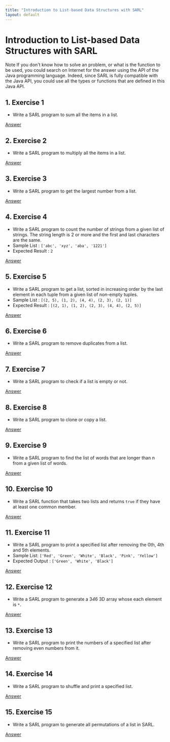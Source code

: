 ```yaml
---
title: "Introduction to List-based Data Structures with SARL"
layout: default
---
```


# Introduction to List-based Data Structures with SARL

<script>
function exerciseToggle(id) {
    var x = document.getElementById('exercise' + id.toString());
    if (x.style.display === "none") {
        x.style.display = "block";
    } else {
        x.style.display = "none";
    }
}
</script>

<p markdown="1"><span class="label label-info">Note</span> If you don't know how to solve an problem, or what is the function to be used, you could search on Internet for the answer using the API of the Java programming language. Indeed, since SARL is fully compatible with the Java API, you could use all the types or functions that are defined in this Java API.</p>

## 1. Exercise 1

* Write a SARL program to sum all the items in a list.

<a href="javascript:exerciseToggle(1)">Answer</a>
<div id="exercise1" style="display:none;">
Two answers are possible. Answer #1 is:
<pre><code class="language-sarl">
import java.util.List
class Solution1 {
	static def sum(list : List<? extends Number>) : Number {
		var s = 0.0
		for (e : list) {
			s += e
		}
		return s
	}
}
</code></pre>

Answer #2 is:
<pre><code class="language-sarl">
import java.util.List
class Solution2 {
	static def sum(list : List<? extends Number>) : Number {
		list.reduce[accumulator, current | accumulator.doubleValue + current.doubleValue]
	}
}
</code></pre>

</div>

## 2. Exercise 2

* Write a SARL program to multiply all the items in a list.

<a href="javascript:exerciseToggle(2)">Answer</a>
<div id="exercise2" style="display:none;">
Two answers are possible. Answer #1 is:
<pre><code class="language-sarl">
import java.util.List	
class Solution1 {
	static def mul(list : List<? extends Number>) : Number {
		var s = 0.0
		for (e : list) {
			s *= e
		}
		return s
	}
}
</code></pre>

Answer #2 is:
<pre><code class="language-sarl">
import java.util.List	
class Solution2 {
	static def mul(list : List<? extends Number>) : Number {
		list.reduce[accumulator, current | accumulator.doubleValue * current.doubleValue]
	}
}
</code></pre>

</div>

## 3. Exercise 3

* Write a SARL program to get the largest number from a list.

<a href="javascript:exerciseToggle(3)">Answer</a>
<div id="exercise3" style="display:none;">
Two answers are possible. Answer #1 is:
<pre><code class="language-sarl">
import java.util.List	
class Solution1 {
	static def maxValue(list : List<? extends Number>) : Number {
		var m : Number = null
		for (e : list) {
			if (m === null || m < e) {
				m = e
			}
		}
		return m
	}
}
</code></pre>

Answer #2 is:
<pre><code class="language-sarl">
import java.util.List
class Solution2 {
	static def maxValue(list : List<? extends Number>) : Number {
		list.max[a, b | a <=> b]
	}
}
</code></pre>

</div>

## 4. Exercise 4

* Write a SARL program to count the number of strings from a given list of strings. The string length is 2 or more and the first and last characters are the same.
* Sample List : `['abc', 'xyz', 'aba', '1221']`
* Expected Result : `2`

<a href="javascript:exerciseToggle(4)">Answer</a>
<div id="exercise4" style="display:none;">
Two answers are possible. Answer #1 is:
<pre><code class="language-sarl">
import java.util.List	
class Solution1 {
	static var original = #['abc', 'xyz', 'aba', '1221']
	static def countStrings(list : List<String>) : int {
		var n = 0
		for (s : list) {
			if (s.length >= 2 && s.charAt(0) == s.charAt(s.length - 1)) {
				n++
			}
		}
		return n
	}
	static def main : void {
		println(countStrings(original))
	}
}
</code></pre>

Answer #2 is:
<pre><code class="language-sarl">
import java.util.List
class Solution2 {
	static var original = #['abc', 'xyz', 'aba', '1221']
	static def countStrings(list : List<String>) : int {
		list.filter[it.length >= 2 && it.charAt(0) == it.charAt(it.length - 1)].size
	}
	static def main : void {
		println(countStrings(original))
	}
}
</code></pre>

</div>

## 5. Exercise 5

* Write a SARL program to get a list, sorted in increasing order by the last element in each tuple from a given list of non-empty tuples.
* Sample List : `[(2, 5), (1, 2), (4, 4), (2, 3), (2, 1)]`
* Expected Result : `[(2, 1), (1, 2), (2, 3), (4, 4), (2, 5)]`

<a href="javascript:exerciseToggle(5)">Answer</a>
<div id="exercise5" style="display:none;">
<pre><code class="language-sarl">
import java.util.List	
class Solution {
	static var original = #[#[2, 5], #[1, 2], #[4, 4], #[2, 3], #[2, 1]]
	static def main : void {
		var result = original.sortWith[a, b | 
			a.get(1) <=> b.get(1)
		]
		println(result)
	}
}
</code></pre>

</div>

## 6. Exercise 6

* Write a SARL program to remove duplicates from a list.

<a href="javascript:exerciseToggle(6)">Answer</a>
<div id="exercise6" style="display:none;">
<pre><code class="language-sarl">
import java.util.List	
class Solution {
	static def remove_duplicates(list : List<?>) {
		var result = newArrayList
		for (e : list) {
			if (!result.contains(e)) {
				result += e
			}
		}
		return result
	}
}
</code></pre>

</div>

## 7. Exercise 7

* Write a SARL program to check if a list is empty or not.

<a href="javascript:exerciseToggle(7)">Answer</a>
<div id="exercise7" style="display:none;">
<pre><code class="language-sarl">
import java.util.List	
class Solution {
	static def enquiry(list : List<?>) {
		list.size === 0
	}
}
</code></pre>

</div>

## 8. Exercise 8

* Write a SARL program to clone or copy a list.

<a href="javascript:exerciseToggle(8)">Answer</a>
<div id="exercise8" style="display:none;">
<pre><code class="language-sarl">
import java.util.List	
class Solution {
	static def copy(list : List<?>) {
		var cp = newArrayList
		cp.addAll(list)
		return cp
	}
}
</code></pre>

</div>

## 9. Exercise 9

* Write a SARL program to find the list of words that are longer than n from a given list of words.

<a href="javascript:exerciseToggle(9)">Answer</a>
<div id="exercise9" style="display:none;">
Two answers are possible. Answer #1 is:
<pre><code class="language-sarl">
import java.util.List
class Solution1 {
	static def words(list : List<String>, n : int) {
		var cp = newArrayList
		for (e : list) {
			if (e.length > n) {
				cp += e
			}
		}
		return cp
	}
}
</code></pre>

Answer #2 is:
<pre><code class="language-sarl">
import java.util.List
class Solution2 {
	static def words(list : List<String>, n : int) {
		list.filter[it.length > n].toList
	}
}
</code></pre>

</div>

## 10. Exercise 10

* Write a SARL function that takes two lists and returns `true` if they have at least one common member.

<a href="javascript:exerciseToggle(10)">Answer</a>
<div id="exercise10" style="display:none;">
Two answers are possible. Answer #1 is:
<pre><code class="language-sarl">
import java.util.List	
class Solution1 {
	static def common(list1 : List<?>, list2 : List<?>) {
		for (e : list1) {
			if (list2.contains(e)) {
				return true
			}
		}
		return false
	}
}
</code></pre>

Answer #2 is:
<pre><code class="language-sarl">
import java.util.List
class Solution2 {
	static def words(list1 : List<String>, list2 : List<?>) {
		list1.exists[list2.contains(it)]
	}
}
</code></pre>

</div>

## 11. Exercise 11

* Write a SARL program to print a specified list after removing the 0th, 4th and 5th elements.
* Sample List: `['Red', 'Green', 'White', 'Black', 'Pink', 'Yellow']`
* Expected Output : `['Green', 'White', 'Black']`

<a href="javascript:exerciseToggle(11)">Answer</a>
<div id="exercise11" style="display:none;">
<pre><code class="language-sarl">
class Solution {
	static var original = #['Red', 'Green', 'White', 'Black', 'Pink', 'Yellow']
	static def main : void {
		original.remove(5)
		original.remove(4)
		original.remove(0)
		println(original)
	}
}
</code></pre>

</div>

## 12. Exercise 12

* Write a SARL program to generate a 3*4*6 3D array whose each element is `*`.

<a href="javascript:exerciseToggle(12)">Answer</a>
<div id="exercise12" style="display:none;">
Two answers are possible. Answer #1 is:
<pre><code class="language-sarl">
class Solution1 {
	static def main : void {
		var result = newArrayList
		for (a : 1..3) {
			var dim2 = newArrayList
			for (b : 1..4) {
				var dim3 = newArrayList
				for (c : 1..6) {
					dim3 += '*'
				}
				dim2 += dim3
			}
			result += dim2
		}
		println(result)
	}
}
</code></pre>

Answer #2 is:
<pre><code class="language-sarl">
import java.util.List
class Solution2 {
	static def main : void {
		var result = (1..3).map[
			(1..4).map[
				(1..6).map['*'].toList
			].toList
		].toList
		println(result)
	}
}
</code></pre>

</div>

## 13. Exercise 13

* Write a SARL program to print the numbers of a specified list after removing even numbers from it.

<a href="javascript:exerciseToggle(13)">Answer</a>
<div id="exercise13" style="display:none;">
Two answers are possible. Answer #1 is:
<pre><code class="language-sarl">
import java.util.List
class Solution1 {
	static def remove_even(list : List<Integer>) : List<Integer> {
		var nlist = newArrayList
		for (e : list) {
			if ((e % 2) != 0) {
				nlist += e
			}
		}
		return nlist
	}
}
</code></pre>

Answer #2 is:
<pre><code class="language-sarl">
import java.util.List
class Solution2 {
	static def remove_even(list : List<Integer>) : List<Integer> {
		list.filter[(it % 2) != 0].toList
	}
}
</code></pre>

</div>

## 14. Exercise 14

* Write a SARL program to shuffle and print a specified list.

<a href="javascript:exerciseToggle(14)">Answer</a>
<div id="exercise14" style="display:none;">
<pre><code class="language-sarl">
import static extension java.util.Collections.shuffle
class Solution {
	static var original = #['Red', 'Green', 'White', 'Black', 'Pink', 'Yellow']
	static def main : void {
		original.shuffle
		println(original)
	}
}
</code></pre>

</div>

## 15. Exercise 15

* Write a SARL program to generate all permutations of a list in SARL.  

<a href="javascript:exerciseToggle(15)">Answer</a>
<div id="exercise15" style="display:none;">
<pre><code class="language-sarl">
import java.util.List
class Solution {
	static def swap(elements : Object[], index0 : int, index1 : int) : void {
		var tmp = elements.get(index0)
		elements.set(index0, elements.get(index1))
		elements.set(index1, tmp);
	}
	static def permuts(list : List<Object>) : List<List<Object>> {
		var permuts = newArrayList
		permuts.add(list.immutableCopy)
		if (list.size > 1) {
			var elements = list.toArray
			var indexes = newIntArrayOfSize(list.size)
			var i = 0
			while (i < list.size) {
			    if (indexes.get(i) < i) {
			       swap(elements, if (i % 2 == 0) 0 else indexes.get(i), i)
					permuts.add(newArrayList(elements))
			       indexes.set(i, indexes.get(i) + 1);
			       i = 0
			    } else {
			       indexes.set(i, 0)
			       i++
			    }
			}
		}
		return permuts
	}
}
</code></pre>

</div>

## 16. Exercise 16

* Write a SARL program to calculate the difference between the two lists.  

<a href="javascript:exerciseToggle(16)">Answer</a>
<div id="exercise16" style="display:none;">
<pre><code class="language-sarl">
import java.util.List
class Solution {
	static def difference(a : List<Object>, b : List<Object>) : List<Object> {
		var diff = newArrayList
		for (element : a) {
			if (!b.contains(element)) {
				diff += element
			}
		}
		return diff
	}
}
</code></pre>

</div>

## 17. Exercise 17

* Write a SARL program to access the index of a list.
* Sample Input: `[5, 15, 35, 8, 98]`
* Sample Output:

```text
0 5
1 15
2 35
3 8
4 98
```

<a href="javascript:exerciseToggle(17)">Answer</a>
<div id="exercise17" style="display:none;">
Three answers are possible. Answer #1 is:
<pre><code class="language-sarl">
class Solution1 {
	static var original = #[5, 15, 35, 8, 98]
	static def main : void {
		var i = 0
		for (element : original) {
			println(i + " " + element)
			i++
		}
	}
}
</code></pre>

Answer #2 is:
<pre><code class="language-sarl">
class Solution2 {
	static var original = #[5, 15, 35, 8, 98]
	static def main : void {
		for (var i = 0; i < original.size; i++) {
			println(i + " " + original.get(i))
		}
	}
}
</code></pre>

Answer #3 is:
<pre><code class="language-sarl">
class Solution3 {
	static var original = #[5, 15, 35, 8, 98]
	static def main : void {
		original.forEach [element, index |
			println(index + " " + element)
		]
	}
}
</code></pre>

</div>


## 18. Exercise 18

* Write a SARL program to convert a list of characters into a string.  

<a href="javascript:exerciseToggle(18)">Answer</a>
<div id="exercise18" style="display:none;">
Three answers are possible. Answer #1 is:
<pre><code class="language-sarl">
import java.util.List
class Solution1 {
	static var original : List<Character> = #['h', 'e', 'l', 'l', 'o']
	static def main : void {
		var str = ""
		for (c : original) {
			str += c
		}
		println(str)
	}
}
</code></pre>

Answer #2 is:
<pre><code class="language-sarl">
import java.util.List
class Solution2 {
	static var original : List<Character> = #['h', 'e', 'l', 'l', 'o']
	static def main : void {
		var str_buffer = new StringBuilder
		for (c : original) {
			str_buffer.append(c)
		}
		var str = str_buffer.toString
		println(str)
	}
}
</code></pre>

Answer #3 is:
<pre><code class="language-sarl">
import java.util.List
class Solution3 {
	static var original : List<Character> = #['h', 'e', 'l', 'l', 'o']
	static def main : void {
		var str = original.join("")
		println(str)
	}
}
</code></pre>

</div>

## 19. Exercise 19

* Write a SARL program to find the index of an item in a specified list.  

<a href="javascript:exerciseToggle(19)">Answer</a>
<div id="exercise19" style="display:none;">
Two answers are possible. Answer #1 is:
<pre><code class="language-sarl">
import java.util.List
class Solution1 {
	static var original : List<Character> = #['h', 'e', 'l', 'l', 'o']
	static def findIndexOf(list : List<?>, element : Object) : int {
		var i = 0
		for (elt : list) {
			if (elt == element) {
				return i
			}
			i++
		}
		return -1
	}
	static def main : void {
		println(original.findIndexOf('h'))
		println(original.findIndexOf('e'))
		println(original.findIndexOf('l'))
		println(original.findIndexOf('o'))
	}
}
</code></pre>

Answer #2 is:
<pre><code class="language-sarl">
import java.util.List
class Solution2 {
	static var original : List<Character> = #['h', 'e', 'l', 'l', 'o']
	static def main : void {
		println(original.indexOf('h'))
		println(original.indexOf('e'))
		println(original.indexOf('l'))
		println(original.indexOf('o'))
	}
}
</code></pre>

</div>


## 20. Exercise 20

* Write a SARL program to flatten a shallow list.
* Sample Input: `[[4], [0, 658, 4, 6], [1, 2, 3]]`
* Expected Output: `[4, 0, 658, 4, 6, 1, 2, 3]`

<a href="javascript:exerciseToggle(20)">Answer</a>
<div id="exercise20" style="display:none;">
Three answers are possible. Answer #1 is:
<pre><code class="language-sarl">
import java.util.List
class Solution1 {
	static var original = #[#[4], #[0, 658, 4, 6], #[1, 2, 3]]
	static def flattenList(list : List<List<Integer>>) : List<Integer> {
		var output = newArrayList
		for (sublist : list) {
			for (element : sublist) {
				output += element
			}
		}
		return output
	}
	static def main : void {
		println(original.flattenList)
	}
}
</code></pre>

Answer #2 is:
<pre><code class="language-sarl">
import java.util.List
class Solution2 {
	static var original = #[#[4], #[0, 658, 4, 6], #[1, 2, 3]]
	static def flattenList(list : List<List<Integer>>) : List<Integer> {
		var output = newArrayList
		for (sublist : list) {
			output += sublist
		}
		return output
	}
	static def main : void {
		println(original.flattenList)
	}
}
</code></pre>

Answer #3 is:
<pre><code class="language-sarl">
import java.util.List
class Solution3 {
	static var original = #[#[4], #[0, 658, 4, 6], #[1, 2, 3]]
	static def main : void {
		println(original.flatten.toList)
	}
}
</code></pre>

</div>

## 21. Exercise 21

* Write a SARL program to append a list to the second list.  

<a href="javascript:exerciseToggle(21)">Answer</a>
<div id="exercise21" style="display:none;">
Two answers are possible. Answer #1 is:
<pre><code class="language-sarl">
class Solution1 {
	static var original1 = #[1, 45, 8, 6, 1]
	static var original2 = #[457, -1, 5]
	static def main : void {
		for (c : original2) {
			original1 += c
		}
		println(original1)
	}
}
</code></pre>

Answer #2 is:
<pre><code class="language-sarl">
class Solution2 {
	static var original1 = #[1, 45, 8, 6, 1]
	static var original2 = #[457, -1, 5]
	static def main : void {
		original1 += original2
		println(original1)
	}
}
</code></pre>

</div>

## 22. Exercise 22

* Write a SARL program to select an item randomly from a list.  

<a href="javascript:exerciseToggle(22)">Answer</a>
<div id="exercise22" style="display:none;">
<pre><code class="language-sarl">
import java.util.Random
class Solution {
	static var original = #[1, 45, 8, 6, 1]
	static def main : void {
		var random = new Random
		var element = original.get(random.nextInt(original.size))
		println(element)
	}
}
</code></pre>

</div>

## 23. Exercise 23

* Write a SARL program to check whether two lists are circularly identical.

* Input 1:

```text
list1 = [10, 10, 0, 0, 10]
list2 = [10, 10, 10, 0, 0]
```

* Output 1: `true`
* Input 2:

```text
list1 = [10, 10, 0, 10, 0]
list2 = [10, 10, 10, 0, 0]
```

* Output 2: `false`

<a href="javascript:exerciseToggle(23)">Answer</a>
<div id="exercise23" style="display:none;">
<pre><code class="language-sarl">
import java.util.List
class Solution {
	static var list1 = #[10, 10, 0, 0, 10]
	static var list2 = #[10, 10, 10, 0, 0]
	static def circularly_identical(list1 : List<Integer>, list2 : List<Integer>) : boolean {
		// doubling list
		var list3 = newArrayList(list1)
	    list3.addAll(list1)
		// traversal in twice of list1
		for (x : 0..<list1.size) {
			var z = 0
			// check if list2 == list1 circularly
	        for (y : x..<(x + list1.size)) {
	            if (list2.get(z) == list3.get(y)) {
	            	z += 1
	            } else {
	            	break
	            }
	        }
	             
			// if all n elements are same circularly
			if (z == list1.size) {
				return true
			}
		}
	    return false
	}
  
	static def main : void {
		println(circularly_identical(list1, list2))
	}
}
</code></pre>

</div>

## 24. Exercise 24

* Write a SARL program to find the second smallest number in a list.  

<a href="javascript:exerciseToggle(24)">Answer</a>
<div id="exercise24" style="display:none;">
Two answers are possible. Answer #1 is:
<pre><code class="language-sarl">
class Solution1 {
	static var original = #[1, 45, -45, 2, 987]
	static def main : void {
		var smaller : Integer = null
		for (c : original) {
			if (smaller === null || c < smaller) {
				smaller = c
			}
		}
		var secondSmaller : Integer = null
		for (c : original) {
			if (c > smaller && (smaller === null || c < secondSmaller)) {
				secondSmaller = c
			}
		}
		println(secondSmaller)
	}
}
</code></pre>

Answer #2 is:
<pre><code class="language-sarl">
class Solution2 {
	static var original = #[1, 45, -45, 2, 987]
	static def main : void {
		var smaller = original.min
		var secondSmaller = original.filter[it > smaller].min
		println(secondSmaller)
	}
}
</code></pre>

</div>

## 25. Exercise 25

* Write a SARL program to get unique values from a list.  

<a href="javascript:exerciseToggle(25)">Answer</a>
<div id="exercise25" style="display:none;">
Two answers are possible. Answer #1 is:
<pre><code class="language-sarl">
import java.util.List
class Solution1 {
	static var original = #[1, 45, -45, 1, 2, 987, 45]
	static def get_uniq(list : List<Integer>) : List<Integer> {
		var uniq = newArrayList
		for (c : list) {
			if (!uniq.contains(c)) {
				uniq += c
			}
		}
		return uniq
	}
	static def main : void {
		println(get_uniq(original))
	}
}
</code></pre>

Answer #2 is:
<pre><code class="language-sarl">
import java.util.List
class Solution2 {
	static var original = #[1, 45, -45, 1, 2, 987, 45]
	static def get_uniq(list : List<Integer>) : List<Integer> {
		var uniq = newTreeSet(null)
		uniq.addAll(list)
		return uniq.toList
	}
	static def main : void {
		println(get_uniq(original))
	}
}
</code></pre>

</div>

## 26. Exercise 26

* Write a SARL program to get the frequency of elements in a list.  

<a href="javascript:exerciseToggle(26)">Answer</a>
<div id="exercise26" style="display:none;">
<pre><code class="language-sarl">
import java.util.List
import java.util.Map
class Solution {
	static var original = #[1, 45, -45, 1, 2, 987, 45]
	static def frequency(list : List<T>) : Map<T, Integer> with T {
		var map = newHashMap
		for (c : list) {
			var n = map.getOrDefault(c, 0)
			map.put(c, n + 1)
		}
		return map
	}
	static def main : void {
		println(frequency(original))
	}
}
</code></pre>

</div>

## 27. Exercise 27

* Write a SARL program to check whether a list contains a sublist.  

<a href="javascript:exerciseToggle(27)">Answer</a>
<div id="exercise27" style="display:none;">
<pre><code class="language-sarl">
import java.util.List
class Solution {
	static var original = #[1, 45, -45, 1, 2, 987, 45]
	static def is_sublist(list : List<Integer>, search_for : List<Integer>) : boolean {
		if (search_for.isEmpty) {
			return true
		}
		if (search_for.size > list.size) {
			return false
		}
		for (i : 0..<list.size) {
			if (list.get(i) == search_for.get(0)) {
				var n = 1
				while ((n < search_for.size) && (list.get(i + n) == search_for.get(n))) {
					n++
				}
				if (n == search_for.size) {
					return true
				}
			}
		}
		return false
	}
	static def main : void {
		println(is_sublist(original, #[1, 2, 987]))
		println(is_sublist(original, #[1, 987, 2]))
	}
}
</code></pre>

</div>

## 28. Exercise 28

* Write a SARL program that uses the Sieve of Eratosthenes method to compute prime numbers up to a specified number.

<p markdown="1"><span class="label label-info">Note</span> In mathematics, the sieve of Eratosthenes, one of a number of prime number sieves, is a simple, ancient algorithm for finding all prime numbers up to any given limit.</p>

<a href="javascript:exerciseToggle(28)">Answer</a>
<div id="exercise28" style="display:none;">
Two answers are possible. Answer #1 is:
<pre><code class="language-sarl">
import java.util.BitSet
import java.util.List
class Solution1 {
	static def sieve_of_eratosthenes(num : int) {
		var prime = newArrayList
		for (i : 0..num) {
			prime += true
		}
		var p = 2
		while (p * p <= num) {
			// If prime[p] is not changed, then it is a prime
			if (prime.get(p)) {
				// Updating all multiples of p
				for (var i = p * p; i <= num; i += p) {
					prime.set(i, false)
				}
			}
			p += 1
		}
		// Print all prime numbers
		for (p2 : 2..num) {
			if (prime.get(p2)) {
    			println(p2)
    		}
    	}
	}
	static def main : void {
		sieve_of_eratosthenes(10)
		sieve_of_eratosthenes(20)
	}
}
</code></pre>

Answer #2 is:
<pre><code class="language-sarl">
import java.util.BitSet
import java.util.List
class Solution2 {
	static def sieve_of_eratosthenes(num : int) {
		var prime = new BitSet(num)
		var p = 2
		while (p * p <= num) {
			// If prime[p] is not changed, then it is a prime
			if (!prime.get(p)) {
				// Updating all multiples of p
				for (var i = p * p; i <= num; i += p) {
					prime.set(i)
				}
			}
			p += 1
		}
		// Print all prime numbers
		for (i : 2..num) {
			if (!prime.get(i)) {
				println(i)
			}
		}
	}
	static def main : void {
		sieve_of_eratosthenes(10)
		sieve_of_eratosthenes(20)
	}
}
</code></pre>

</div>

## 29. Exercise 29

* Write a SARL program to create a list by concatenating a given list with a range from 1 to n.  
* Sample list: `['p', 'q']`
* n = 5
* Sample Output: `['p1', 'q1', 'p2', 'q2', 'p3', 'q3', 'p4', 'q4', 'p5', 'q5']`

<a href="javascript:exerciseToggle(29)">Answer</a>
<div id="exercise29" style="display:none;">
<pre><code class="language-sarl">
import java.util.List
class Solution {
	static def concat(list : List<String>, num : int) : List<String> {
		var new_list = newArrayList
		for (element : list) {
			for (i : 1..num) {
				new_list += element + i
			}
		}
		return new_list
	}
	static def main : void {
		println(concat(#['p', 'q'], 5))
	}
}
</code></pre>

</div>

## 30. Exercise 30

* Write a SARL program to find common items in two lists.  

<a href="javascript:exerciseToggle(30)">Answer</a>
<div id="exercise30" style="display:none;">
<pre><code class="language-sarl">
import java.util.List
class Solution {
	static def common(list1 : List<Integer>, list2 : List<Integer>) : List<Integer> {
		var common_list = newArrayList
		for (element : list1) {
			if (list2.contains(element)) {
				common_list += element
			}
		}
		return common_list
	}
	static def main : void {
		println(common(#[1, 2, 4, 6], #[2, 34, 6, 122]))
	}
}
</code></pre>

</div>

## 31. Exercise 31

* Write a SARL program to change the position of every n-th value to the (n+1)th in a list.  
* Sample list: `[0,1,2,3,4,5]`
* Expected Output: `[1, 0, 3, 2, 5, 4]`

<a href="javascript:exerciseToggle(31)">Answer</a>
<div id="exercise31" style="display:none;">
<pre><code class="language-sarl">
import java.util.List
class Solution {
	static def change(list : List<Integer>) : List<Integer> {
		var new_list = newArrayList
		for (var i = 0; i < list.size; i += 2) {
			var tmp = list.get(i)
			list.set(i, list.get(i + 1))
			list.set(i + 1, tmp)
		}
		return new_list
	}
	static def main : void {
		println(change(#[0,1,2,3,4,5]))
	}
}
</code></pre>

</div>

## 32. Exercise 32

* Write a SARL program to convert a list of multiple integers into a single integer.  
* Sample list: `[11, 33, 50]`
* Expected Output: `113350`

<a href="javascript:exerciseToggle(32)">Answer</a>
<div id="exercise32" style="display:none;">
<pre><code class="language-sarl">
import java.util.List
class Solution {
	static def diz(n : int) : int {
		var d = 1
		while (n > d) {
			d *= 10
		}
		return d
	}
	static def merge(list : List<Integer>) : Integer {
		var result = 0
		for (element : list) {
			result *= diz(element)
			result += element
		}
		return result
	}
	static def main : void {
		println(merge(#[11, 33, 50]))
	}
}
</code></pre>

</div>

## 33. Exercise 33

* Write a SARL program to split a list based on the first character of a word.
* Sample Input:

```text
['be', 'have', 'do', 'say', 'get', 'make', 'go', 'know', 'take', 'see', 'come', 'think',
 'look', 'want', 'give', 'use', 'find', 'tell', 'ask', 'work', 'seem', 'feel',
 'leave', 'call']
```

* Expected Output:

```text
{ 'a': ['ask'],
  'b': ['be'],
  'c': ['come', 'call'],
  'd': ['do'],
  'f': ['find', 'feel'],
  'g': ['get', 'go', 'give'],
  'h': ['have'],
  'k': ['know'],
  'l': ['look', 'leave'],
  'm': ['make'],
  's': ['say', 'see', 'seem'],
  't': ['take', 'think', 'tell'],
  'u': ['use'],
  'w': ['want', 'work']
}
```

<a href="javascript:exerciseToggle(33)">Answer</a>
<div id="exercise33" style="display:none;">
Two answers are possible. Answer #1 is:
<pre><code class="language-sarl">
import java.util.List
import java.util.Map
class Solution1 {
	static var original = #[
		'be', 'have', 'do', 'say', 'get', 'make',
		'go', 'know', 'take', 'see', 'come', 'think',
		'look', 'want', 'give', 'use', 'find',
		'tell', 'ask', 'work', 'seem', 'feel',
		'leave', 'call']
	static def split_by_letter(words : List<String>) : Map<Character, List<String>> {
		var map : Map<Character, List<String>> = newHashMap
		for (word : words) {
			var letter = word.charAt(0)
			var list = map.computeIfAbsent(letter, [newArrayList])
			list += word
		}
		return map
	} 
	static def main : void {
		println(split_by_letter(original))
	}
}
</code></pre>

Answer #2 is:
<pre><code class="language-sarl">
import java.util.List
import java.util.Map
class Solution2 {
	static var original = #[
		'be', 'have', 'do', 'say', 'get', 'make',
		'go', 'know', 'take', 'see', 'come', 'think',
		'look', 'want', 'give', 'use', 'find',
		'tell', 'ask', 'work', 'seem', 'feel',
		'leave', 'call']
	static def split_by_letter(words : List<String>) : Map<Character, List<String>> {
		return words.groupBy[it.charAt(0)]
	} 
	static def main : void {
		println(split_by_letter(original))
	}
}
</code></pre>

</div>

## 34. Exercise 34

* Write a SARL program to create multiple lists.  
* Sample Input: `1..10`
* Expected Output: `{'1': [], '8': [], '14': [], '5': [], '17': [], '9': [], '2': [], '7': [], '16': [], '19': [], '4': [], '18': 
[], '13': [], '3': [], '15': [], '11': [], '20': [], '6': [], '12': [], '10': []}`

<a href="javascript:exerciseToggle(34)">Answer</a>
<div id="exercise34" style="display:none;">
Two answers are possible. Answer #1 is:
<pre><code class="language-sarl">
class Solution1 {
	static def main : void {
		var result = newHashMap
		for (i : 1..10) {
			result.computeIfAbsent(i) [newArrayList]
		}
		println(result)
	}
}
</code></pre>

Answer #2 is:
<pre><code class="language-sarl">
class Solution2 {
	static def main : void {
		var result = (1..10).toInvertedMap[newArrayList]
		println(result)
	}
}
</code></pre>

</div>

## 35. Exercise 35

* Write a SARL program to convert a pair of values into a sorted unique array.  
* Original List:  `[(1, 2), (3, 4), (1, 2), (5, 6), (7, 8), (1, 2), (3, 4), (3, 4), (7, 8), (9, 10)]`
* Sorted Unique Data: `[1, 2, 3, 4, 5, 6, 7, 8, 9, 10]`

<a href="javascript:exerciseToggle(35)">Answer</a>
<div id="exercise35" style="display:none;">
Three answers are possible. Answer #1 is:
<pre><code class="language-sarl">
class Solution1 {
	static var original = #[
		#[1, 2], #[3, 4], #[1, 2], #[5, 6], #[7, 8],
		#[1, 2], #[3, 4], #[3, 4], #[7, 8], #[9, 10]
	]
	static def main : void {
		var result = newArrayList
		for (tuple : original) {
			for (element : tuple) {
				if (!result.contains(element)) {
					result += element
				}
			}
		}
		println(result)
	}
}
</code></pre>

Answer #2 is:
<pre><code class="language-sarl">
class Solution2 {
	static var original = #[
		#[1, 2], #[3, 4], #[1, 2], #[5, 6], #[7, 8],
		#[1, 2], #[3, 4], #[3, 4], #[7, 8], #[9, 10]
	]
	static def main : void {
		var result = newTreeSet(null)
		for (tuple : original) {
			for (element : tuple) {
				result += element
			}
		}
		println(result)
	}
}
</code></pre>

Answer #3 is:
<pre><code class="language-sarl">
class Solution3 {
	static var original = #[
		#[1, 2], #[3, 4], #[1, 2], #[5, 6], #[7, 8],
		#[1, 2], #[3, 4], #[3, 4], #[7, 8], #[9, 10]
	]
	static def main : void {
		var result = newTreeSet(null)
		for (tuple : original) {
			result += tuple
		}
		println(result)
	}
}
</code></pre>

</div>

## 36. Exercise 36

* Write a SARL program to select the odd items from a list.  

<a href="javascript:exerciseToggle(36)">Answer</a>
<div id="exercise36" style="display:none;">
Two answers are possible. Answer #1 is:
<pre><code class="language-sarl">
class Solution1 {
	static var original = #[1, 2, 3, 4, 5, 6, 7, 8, 9, 10]
	static def main : void {
		var result = newArrayList
		for (value : original) {
			if ((value % 2) != 0) {
				result += value
			}
		}
		println(result)
	}
}
</code></pre>

Answer #2 is:
<pre><code class="language-sarl">
class Solution2 {
	static var original = #[1, 2, 3, 4, 5, 6, 7, 8, 9, 10]
	static def main : void {
		var result = original.filter[(it % 2) != 0].toList
		println(result)
	}
}
</code></pre>

</div>

## 37. Exercise 37

* Write a SARL program to insert an element before each element of a list.  

<a href="javascript:exerciseToggle(37)">Answer</a>
<div id="exercise37" style="display:none;">
<pre><code class="language-sarl">
import java.util.List
class Solution {
	static var original = #[1, 2, 3, 4, 5, 6, 7, 8, 9, 10]
	static def appendBefore(list : List<Integer>, prefix : Integer) : List<Integer> {
		var result = newArrayList
		for (element : list) {
			result += prefix
			result += element
		}
		return result
	}
	static def main : void {
		println(appendBefore(original, 34))
	}
}
</code></pre>

</div>

## 38. Exercise 38

* Write a SARL program to print nested lists (each list on a new line) using the `println()` function.  
* Sample Input: `[['assign1', 'assign2'], ['final', 'assign4'], ['exam', 'study']]`
* Expected Output:

```text
assign1 assign2
final assign4
exam study
```

<a href="javascript:exerciseToggle(38)">Answer</a>
<div id="exercise38" style="display:none;">
<pre><code class="language-sarl">
import java.util.List
class Solution {
	static var original = #[#['assign1', 'assign2'], #['final','assign4'], #['exam','study']]
	static def main : void {
		for (list : original) {
			if (!list.isEmpty) {
				var iter = list.iterator
				print(iter.next)
				while (iter.hasNext) {
					print(" " + iter.next)
				}
			}
			println
		}
	}
}
</code></pre>

</div>

## 39. Exercise 39

* Write a SARL program to convert a list to a list of maps.  
* Sample lists: `["Black", "Red", "Maroon", "Yellow"], ["#000000", "#FF0000", "#800000", "#FFFF00"]`
* Expected Output: `[{'color_name': 'Black', 'color_code': '#000000'}, {'color_name': 'Red', 'color_code': '#FF0000'}, {'color_name': 'Maroon', 'color_code': '#800000'}, {'color_name': 'Yellow', 'color_code': '#FFFF00'}]`

<a href="javascript:exerciseToggle(39)">Answer</a>
<div id="exercise39" style="display:none;">
<pre><code class="language-sarl">
class Solution {
	static var originalNames = #["Black", "Red", "Maroon", "Yellow"]
	static var originalColors = #["#000000", "#FF0000", "#800000", "#FFFF00"]
	static def main : void {
		var result = newArrayList
		var iter1 = originalNames.iterator
		var iter2 = originalColors.iterator
		while (iter1.hasNext && iter2.hasNext) {
			var map = newHashMap
			map.put('color_name', iter1.next)
			map.put('color_code', iter2.next)
			result += map
		}
		println(result)
	}
}
</code></pre>

</div>

## 40. Exercise 40

* Write a SARL program to split a list every Nth element.
* Sample list: `['a', 'b', 'c', 'd', 'e', 'f', 'g', 'h', 'i', 'j', 'k', 'l', 'm', 'n']`
* n = 5
* Expected Output: `[['a', 'd', 'g', 'j', 'm'], ['b', 'e', 'h', 'k', 'n'], ['c', 'f', 'i', 'l']]`

<a href="javascript:exerciseToggle(40)">Answer</a>
<div id="exercise40" style="display:none;">
<pre><code class="language-sarl">
import java.util.List
class Solution {
	static var original = #['a', 'b', 'c', 'd', 'e', 'f', 'g', 'h', 'i', 'j', 'k', 'l', 'm', 'n']
	static def split_at_n(list : List<String>, n : int) : List<List<String>> {
		var result = newArrayList
		var clist = newArrayList
		for (element : list) {
			if (clist.size == n) {
				result.add(clist)
				clist = newArrayList
			}
			clist += element
		}
		if (!clist.isEmpty) {
			result.add(clist)
		}
		return result
	}
	static def main : void {
		println(split_at_n(original, 5))
	}
}
</code></pre>

</div>

## 41. Exercise 41

* Write a SARL program to compute the difference between two lists.  
* Sample data: `a = ["red", "orange", "green", "blue", "white"]`, `b = ["black", "yellow", "green", "blue"]`
* Expected Output when `a` is passed before `b`: `['white', 'orange', 'red']`
* Expected Output when `b` is passed before `a`: `['black', 'yellow']`

<a href="javascript:exerciseToggle(41)">Answer</a>
<div id="exercise41" style="display:none;">
<pre><code class="language-sarl">
import java.util.List
class Solution {
	static var a = #["red", "orange", "green", "blue", "white"]
	static var b = #["black", "yellow", "green", "blue"]
	static def difference(list1 : List<String>, list2 : List<String>) : List<String> {
		var result = newArrayList
		for (element : list1) {
			if (!list2.contains(element)) {
				result += element
			}
		}
		return result
	}
	static def main : void {
		println(difference(a, b))
		println(difference(b, a))
	}
}
</code></pre>

</div>

## 42. Exercise 42

* Write a SARL program to replace the last element in a list with another list.  
* Sample data: `[1, 3, 5, 7, 9, 10]` and `[2, 4, 6, 8]`
* Expected Output: `[1, 3, 5, 7, 9, 2, 4, 6, 8]`

<a href="javascript:exerciseToggle(42)">Answer</a>
<div id="exercise42" style="display:none;">
<pre><code class="language-sarl">
import java.util.List
class Solution {
	static def replace_last(list1 : List<Integer>, list2 : List<Integer>) : List<Integer> {
		var result = newArrayList
		result += list1.subList(0, list1.size - 1)
		result += list2
		return result
	}
	static def main : void {
		println(replace_last(#[1, 3, 5, 7, 9, 10], #[2, 4, 6, 8]))
	}
}
</code></pre>

</div>

## 43. Exercise 43

* Write a SARL program to check whether the n-th element exists in a given list.  

<a href="javascript:exerciseToggle(43)">Answer</a>
<div id="exercise43" style="display:none;">
<pre><code class="language-sarl">
import java.util.List
class Solution {
	static def exist_in(list : List<Integer>, position : int) : boolean {
		0 <= position && position < list.size
	}
	static def main : void {
		println(exist_in(#[1, 3, 5, 7, 9, 10], 3))
		println(exist_in(#[1, 3, 5, 7, 9, 10], 8))
	}
}
</code></pre>

</div>

## 44. Exercise 44

* Write a SARL program to insert a given string at the beginning of all items in a list.  
* Sample list: `[1,2,3,4]`
* Input string: `emp`
* Expected output: `['emp1', 'emp2', 'emp3', 'emp4']`

<a href="javascript:exerciseToggle(44)">Answer</a>
<div id="exercise44" style="display:none;">
Two answers are possible. Answer #1 is:
<pre><code class="language-sarl">
import java.util.List
class Solution1 {
	static var original = #[1, 2, 3, 4]
	static def append_prefix(list : List<Integer>, prefix : String) : List<String> {
		var result = newArrayList
		for (element : list) {
			result += prefix + element
		}
		return result
	}
	static def main : void {
		println(append_prefix(original, "emp"))
	}
}
</code></pre>

Answer #2 is:
<pre><code class="language-sarl">
import java.util.List
class Solution2 {
	static var original = #[1, 2, 3, 4]
	static def append_prefix(list : List<Integer>, prefix : String) : List<String> {
		list.map[prefix + it].toList
	}
	static def main : void {
		println(append_prefix(original, "emp"))
	}
}
</code></pre>

</div>

## 45. Exercise 45

* Write a SARL program to iterate over two lists simultaneously.  

<a href="javascript:exerciseToggle(45)">Answer</a>
<div id="exercise45" style="display:none;">
Two answers are possible. Answer #1 is:
<pre><code class="language-sarl">
import java.util.List
import java.util.Iterator
class Solution1 {
	static var original1 = #[1, 2, 3]
	static var original2 = #['red', 'white', 'black']
	static def zip(list1 : List<?>, list2 : List<?>) : List<Object[]> {
		var result : List<Object[]> = newArrayList
		val iter1 = list1.iterator
		val iter2 = list2.iterator
		while (iter1.hasNext && iter2.hasNext) {
			result.add(#[iter1.next, iter2.next])
		}
		return result
	}
	static def main : void {
		for (tuple : zip(original1, original2)) {
			println(tuple)
		}
	}
}
</code></pre>

Answer #2 is:
<pre><code class="language-sarl">
import java.util.List
import java.util.Iterator
class Solution2 {
	static var original1 = #[1, 2, 3]
	static var original2 = #['red', 'white', 'black']
	static def zip(list1 : List<?>, list2 : List<?>) : Iterable<Object[]> {
		[
			val iter1 = list1.iterator
			val iter2 = list2.iterator
			new Iterator<Object[]> {
				def hasNext : boolean {
					iter1.hasNext && iter2.hasNext
				}
				def next : Object[] {
					var v1 = iter1.next
					var v2 = iter2.next
					return #[v1, v2]
				}
			}
		]
	}
	static def main : void {
		for (tuple : zip(original1, original2)) {
			println(tuple)
		}
	}
}
</code></pre>

</div>

## 46. Exercise 46

* Write a SARL program to flatten a given nested list structure.  
* Original list: `[0, 10, [20, 30], 40, 50, [60, 70, 80], [90, 100, 110, 120]]`
* Flatten list: `[0, 10, 20, 30, 40, 50, 60, 70, 80, 90, 100, 110, 120]`

<a href="javascript:exerciseToggle(46)">Answer</a>
<div id="exercise46" style="display:none;">
<pre><code class="language-sarl">
import java.util.List
class Solution {
	static var original = #[0, 10, #[20, 30], 40, 50, #[60, 70, 80], #[90, 100, 110, 120]]
	static def flatten_list(list : List<?>) : List<?> {
		var result = newArrayList
		for (element : list) {
			if (element instanceof Iterable) {
				result.addAll(element)
			} else {
				result += element
			}
		}
		return result
	}
	static def main : void {
		println(flatten_list(original))
	}
}
</code></pre>

</div>

## 47. Exercise 47

* Write a SARL program to remove consecutive (following each other continuously) duplicates (elements) from a given list.  
* Original list: `[0, 0, 1, 2, 3, 4, 4, 5, 6, 6, 6, 7, 8, 9, 4, 4]`
* After removing consecutive duplicates: `[0, 1, 2, 3, 4, 5, 6, 7, 8, 9, 4]`

<a href="javascript:exerciseToggle(47)">Answer</a>
<div id="exercise47" style="display:none;">
<pre><code class="language-sarl">
class Solution {
	static var original = #[0, 0, 1, 2, 3, 4, 4, 5, 6, 6, 6, 7, 8, 9, 4, 4]
	static def main : void {
		var result = newArrayList
		for (element : original) {
			if (result.isEmpty || element != result.get(result.size - 1)) {
				result += element
			}
		}
		println(result)
	}
}
</code></pre>

</div>

## 48. Exercise 48

* Write a SARL program to pack consecutive duplicates of a given list of elements into sublists.  
* Original list: `[0, 0, 1, 2, 3, 4, 4, 5, 6, 6, 6, 7, 8, 9, 4, 4]`
* After packing consecutive duplicates of the said list elements into sublists: `[[0, 0], [1], [2], [3], [4, 4], [5], [6, 6, 6], [7], [8], [9], [4, 4]]`

<a href="javascript:exerciseToggle(48)">Answer</a>
<div id="exercise48" style="display:none;">
<pre><code class="language-sarl">
import java.util.List
class Solution {
	static var original = #[0, 0, 1, 2, 3, 4, 4, 5, 6, 6, 6, 7, 8, 9, 4, 4]
	static def main : void {
		var result = newArrayList
		var pack : List<Integer> = null
		var prev : Integer = null
		for (element : original) {
			if (element != prev) {
				if (!pack.isNullOrEmpty) {
					result.add(pack)
				}
				pack = newArrayList
			}
			pack += element
			prev = element
		}
		if (!pack.isNullOrEmpty) {
			result.add(pack)
		}
		println(result)
	}
}
</code></pre>

</div>

## 49. Exercise 49

* Write a SARL program to insert an element at a specified position into a given list.  
* Original list: `[1, 1, 2, 3, 4, 4, 5, 1]`
* After inserting an element at kth position in the said list: `[1, 1, 12, 2, 3, 4, 4, 5, 1]`

<a href="javascript:exerciseToggle(48)">Answer</a>
<div id="exercise49" style="display:none;">
<pre><code class="language-sarl">
import java.util.List
class Solution {
	static var original = #[1, 1, 2, 3, 4, 4, 5, 1]
	static def insert_at(list : List<Integer>, position : int, element : Integer) : List<Integer> {
		var new_list = newArrayList
		new_list.addAll(list)
		if (position >= new_list.size) {
			new_list += element
		} else {
			new_list.add(position, element)
		}
		return new_list
	}
	static def main : void {
		println(insert_at(original, 3, 12))
	}
}
</code></pre>

</div>

## 50. Exercise 50

* Write a SARL program to extract a given number of randomly selected elements from a given list.  
* Original list: `[1, 1, 2, 3, 4, 4, 5, 1]`
* Selected 3 random numbers of the above list: `[4, 4, 1]`

<a href="javascript:exerciseToggle(50)">Answer</a>
<div id="exercise50" style="display:none;">
<pre><code class="language-sarl">
import java.util.List
import java.util.Random
class Solution {
	static var original = #[1, 1, 2, 3, 4, 4, 5, 1]
	static def extract_random(list : List<Integer>, n : int) : List<Integer> {
		var new_list = newArrayList
		if (n <= list.size) {
			new_list.addAll(list)
		} else {
			var random = new Random
			var selected = newHashSet
			for (i : 1..n) {
				var rnd = random.nextInt(list.size)
				while (!selected.add(rnd)) {
					rnd = random.nextInt(list.size)
				}
				new_list.add(list.get(rnd))
			}
		}
		return new_list
	}
	static def main : void {
		println(extract_random(original, 3))
	}
}
</code></pre>

</div>

## 51. Exercise 51

* Write a SARL program to generate combinations of n distinct objects taken from the elements of a given list.
* Original list: `[1, 2, 3, 4, 5, 6, 7, 8, 9]`
* Combinations of 2 distinct objects: `[1, 2] [1, 3] [1, 4] [1, 5] .... [7, 8] [7, 9] [8, 9]`

<a href="javascript:exerciseToggle(51)">Answer</a>
<div id="exercise51" style="display:none;">
<pre><code class="language-sarl">
class Solution {
	static var original = #[1, 2, 3, 4, 5, 6, 7, 8, 9]
	static def main : void {
		var result = newArrayList
		for (var i = 0; i < original.size - 1; i++) {
			var elt0 = original.get(i)
			for (var j = i + 1; j < original.size; j++) {
				var elt1 = original.get(j)
				result.add(#[elt0, elt1])
			}
		}
		println(result)
	}
}
</code></pre>

</div>


## 52. Exercise 52

* Write a SARL program to round every number in a given list of numbers and print the total sum multiplied by the length of the list.  
* Original list: `[22.4, 4.0, -16.22, -9.1, 11.0, -12.22, 14.2, -5.2, 17.5]`
* Result: `243`

<a href="javascript:exerciseToggle(52)">Answer</a>
<div id="exercise52" style="display:none;">
Two answers are posible. Answer #1 is:
<pre><code class="language-sarl">
class Solution1 {
	static var original = #[22.4, 4.0, -16.22, -9.1, 11.0, -12.22, 14.2, -5.2, 17.5]
	static def main : void {
		var sum = 0l
		for (element : original) {
			sum += Math::round(element)
		}
		println(sum * original.size)
	}
}
</code></pre>

Answer #2 is:
<pre><code class="language-sarl">
class Solution2 {
	static var original = #[22.4, 4.0, -16.22, -9.1, 11.0, -12.22, 14.2, -5.2, 17.5]
	static def main : void {
		var result = original.size * original.map[Math::floor(it)].reduce[accumulator, current| accumulator + current]
		println(result)
	}
}
</code></pre>

</div>

## 53. Exercise 53

* Write a SARL program to create a multidimensional list (lists of lists) with zeros. Multidimensional list: `[[0, 0], [0, 0], [0, 0]]`.

<a href="javascript:exerciseToggle(53)">Answer</a>
<div id="exercise53" style="display:none;">
<pre><code class="language-sarl">
import java.util.List
class Solution {
	static def create_multidimensional_list(a : int, b : int) : List<List<Integer>> {
		var list = newArrayList
		for (i : 1..a) {
			var sublist = newArrayList
			for (j : 1..b) {
				sublist += 0
			}
			list.add(sublist)
		}
		return list
	}
	static def main : void {
		println(create_multidimensional_list(3, 2))
	}
}
</code></pre>

</div>

## 54. Exercise 54

* Write a SARL program to read a square matrix from the command line and print the sum of the matrix's primary diagonal. Accept the size of the square matrix and elements for each column separated with a space (for every row) as input from the user.  
* Input the size of the matrix: 3

```text
2 3 4
4 5 6
3 4 7
```

* Sum of matrix primary diagonal: `14`

<a href="javascript:exerciseToggle(54)">Answer</a>
<div id="exercise54" style="display:none;">
<pre><code class="language-sarl">
import java.util.List
class Solution {
	static def input_matrix(args : String[]) : List<List<Integer>> {
		var n = args.get(0) as int
		var m = newArrayList
		var k = 1
		for (i : 1..n) {
			var row = newArrayList
			for (j : 1..n) {
				row.add(args.get(k) as int)
				k++
			}
			m.add(row)
		}
		return m
	}
	static def sum_diag(matrix : List<List<Integer>>) : int {
		var sum = 0
		for (i : 0..<matrix.size) {
			sum += matrix.get(i).get(i)
		}
		return sum
	}
	static def main(args : String*) : void {
		var matrix = input_matrix(args)
		var result = sum_diag(matrix)
		println(result)
	}
}
</code></pre>

</div>

## 55. Exercise 55

* Write a SARL program to Zip two given lists of lists.  
* Original lists:

```text
[[1, 3], [5, 7], [9, 11]]
[[2, 4], [6, 8], [10, 12, 14]]
```

* Zipped list: `[[1, 3, 2, 4], [5, 7, 6, 8], [9, 11, 10, 12, 14]]`

<a href="javascript:exerciseToggle(55)">Answer</a>
<div id="exercise55" style="display:none;">
<pre><code class="language-sarl">
import java.util.List
import java.util.Iterator
class Solution {
	static var original1 = #[#[1, 3], #[5, 7], #[9, 11]]
	static var original2 = #[#[2, 4], #[6, 8], #[10, 12, 14]]
	static def zip(list1 : List<List<Integer>>, list2 : List<List<Integer>>) : List<List<Integer>> {
		var iter1 = list1.iterator
		var iter2 = list2.iterator
		var result = newArrayList
		while (iter1.hasNext && iter2.hasNext) {
			var sublist = newArrayList
			sublist.addAll(iter1.next)
			sublist.addAll(iter2.next)
			result.add(sublist)
		}
		if (iter1.hasNext) {
			do {
				result.add(iter1.next)
			} while (iter1.hasNext)
		} else if (iter2.hasNext) {
			do {
				result.add(iter2.next)
			} while (iter2.hasNext)
		}
		return result
	}
	static def main : void {
		var result = zip(original1, original2)
		println(result)
	}
}
</code></pre>

</div>

## 56. Exercise 56

* Write a SARL program to extract specified number of elements from a given list, which follows each other continuously.  
* Original list: `[1, 1, 3, 4, 4, 5, 6, 7]`
* Extract 2 number of elements from the said list which follows each other continuously: `[1, 4]`
* Original list: `[0, 1, 2, 3, 4, 4, 4, 4, 5, 7]`
* Extract 4 number of elements from the said list which follows each other continuously: `[4]`

<a href="javascript:exerciseToggle(56)">Answer</a>
<div id="exercise56" style="display:none;">
<pre><code class="language-sarl">
import java.util.List
class Solution {
	static var original = #[1, 1, 3, 4, 4, 5, 6, 7]
	static def isseq(list : List<Integer>, i : int, n : int) : boolean {
		var elt = list.get(i)
		for (var j = i + 1; j < n; j++) {
			if (list.get(j) != elt) {
				return false
			}
		}
		return true
	}
	static def extract(list : List<Integer>, n : int) : List<Integer> {
		var result = newArrayList
		for (var i = 0; i <= list.size - n; i++) {
			if (isseq(list, i, n)) {
				result += list.get(i)
			}
		}
		return result
	}
	static def main : void {
		var result = extract(original, 2)
		println(result)
	}
}
</code></pre>

</div>

## 57. Exercise 57

* Write a SARL program to compute average of two given lists.  
* Original list:

```text
[1, 1, 3, 4, 4, 5, 6, 7]
[0, 1, 2, 3, 4, 4, 5, 7, 8]
```

* Average of two lists: `3.823529411764706`

<a href="javascript:exerciseToggle(57)">Answer</a>
<div id="exercise57" style="display:none;">
<pre><code class="language-sarl">
import java.util.List
class Solution {
	static var original1 = #[1, 1, 3, 4, 4, 5, 6, 7]
	static var original2 = #[0, 1, 2, 3, 4, 4, 5, 7, 8]
	static def average(lists : List<Integer>*) : double {
		var sum = 0.0
		var count = 0
		for (list : lists) {
			count += list.size
			for (elt : list) {
				sum += elt
			}
		}
		return sum / count
	}
	static def main : void {
		var result = average(original1, original2)
		println(result)
	}
}
</code></pre>

</div>


## 58. Exercise 58

* Write a SARL program to count integers in a given mixed list.  
* Original list: `[1, 'abcd', 3, 1.2, 4, 'xyz', 5, 'pqr', 7, -5, -12.22]`
* Number of integers in the said mixed list: 6

<a href="javascript:exerciseToggle(58)">Answer</a>
<div id="exercise58" style="display:none;">
Two answers are possible. Answer #1 is:
<pre><code class="language-sarl">
import java.util.List
import java.math.BigInteger
class Solution1 {
	static var original = #[1, 'abcd', 3, 1.2, 4, 'xyz', 5, 'pqr', 7, -5, -12.22]
	static def isInteger(value : Object) : boolean {
		value instanceof Integer || value instanceof Long || value instanceof BigInteger
	}
	static def count_integers(list : List<?>) : int {
		var count = 0
		for (element : list) {
			if (element.isInteger) {
				count++
			}
		}
		return count
	}
	static def main : void {
		println(count_integers(original))
	}
}
</code></pre>

Answer #1 is:
<pre><code class="language-sarl">
import java.util.List
import java.math.BigInteger
class Solution2 {
	static var original = #[1, 'abcd', 3, 1.2, 4, 'xyz', 5, 'pqr', 7, -5, -12.22]
	static def count_integers(list : List<?>) : int {
		list.filter[it instanceof Integer || it instanceof Long || it instanceof BigInteger].size
	}
	static def main : void {
		println(count_integers(original))
	}
}
</code></pre>

</div>

## 59. Exercise 59

* Write a SARL program to remove a specified column from a given nested list.  
* Original Nested list: `[[1, 2, 3], [2, 4, 5], [1, 1, 1]]`
* After removing 1st column: `[[2, 3], [4, 5], [1, 1]]`
* Original Nested list: `[[1, 2, 3], [-2, 4, -5], [1, -1, 1]]`
* After removing 3rd column: `[[1, 2], [-2, 4], [1, -1]]`

<a href="javascript:exerciseToggle(59)">Answer</a>
<div id="exercise59" style="display:none;">
<pre><code class="language-sarl">
import java.util.List
class Solution {
	static var original = #[#[1, 2, 3], #[2, 4, 5], #[1, 1, 1]]
	static def remove_column(list : List<List<Integer>>, col : int) : List<List<Integer>> {
		var rows = newArrayList
		for (row : list) {
			var ncols = newArrayList
			ncols.addAll(row)
			ncols.remove(col)
			rows.add(ncols)
		}
		return rows
	}
	static def main : void {
		println(remove_column(original, 1))
	}
}
</code></pre>

</div>

## 60. Exercise 60

* Write a SARL program to extract a specified column from a given nested list.  
* Original Nested list: `[[1, 2, 3], [2, 4, 5], [1, 1, 1]]`
* Extract 1st column: `[1, 2, 1]`
* Original Nested list: `[[1, 2, 3], [-2, 4, -5], [1, -1, 1]]`
* Extract 3rd column: `[3, -5, 1]`

<a href="javascript:exerciseToggle(60)">Answer</a>
<div id="exercise60" style="display:none;">
<pre><code class="language-sarl">
import java.util.List
class Solution {
	static var original = #[#[1, 2, 3], #[2, 4, 5], #[1, 1, 1]]
	static def get_column(list : List<List<Integer>>, col : int) : List<Integer> {
		var column = newArrayList
		for (row : list) {
			column += row.get(col)
		}
		return column
	}
	static def main : void {
		println(get_column(original, 1))
	}
}
</code></pre>

</div>


## 61. Version Specification

* Specification: SARL General-purpose Agent-Oriented Programming Language ("Specification")
* Version: 0.15
* Status: Stable Release
* Release: 2025-09-10

## 62. Legal Notice

> Copyright &copy; 2014-2025 [SARL.io, the Original Authors and Main Authors](http://www.sarl.io/about/index.html).
>
> Documentation text and medias are licensed under the Creative Common CC-BY-SA-4.0;
> you may not use this file except in compliance with CC-BY-SA-4.0.
> You may obtain a copy of [CC-BY-4.0](https://creativecommons.org/licenses/by-sa/4.0/deed.en).
>
> Examples of SARL code are licensed under the Apache License, Version 2.0;
> you may not use this file except in compliance with the Apache License.
> You may obtain a copy of the [Apache License](http://www.apache.org/licenses/LICENSE-2.0).
>
> You are free to reproduce the content of this page on copyleft websites such as Wikipedia.

<small>Generated with the translator docs.generator 0.15.0.</small>
